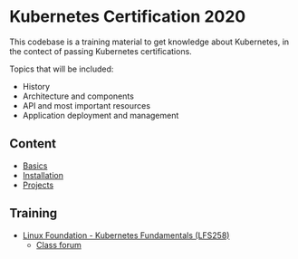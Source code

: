 # Kubernetes Certification 2020

This codebase is a training material to get knowledge about Kubernetes, in the contect of passing Kubernetes certifications.

Topics that will be included:

- History
- Architecture and components
- API and most important resources
- Application deployment and management

## Content

* [Basics](./docs/basics.md)
* [Installation](./docs/installation.md)
* [Projects](./docs/projects.md)

## Training

* [Linux Foundation - Kubernetes Fundamentals (LFS258)](https://trainingportal.linuxfoundation.org/learn/course/kubernetes-fundamentals-lfs258/course-introduction/course-information)
  * [Class forum](https://forum.linuxfoundation.org/categories/lfs258-class-forum)
